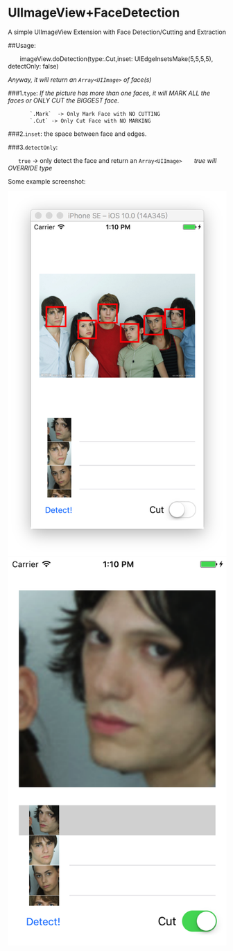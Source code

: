 # UIImageView+FaceDetection
A simple UIImageView Extension with Face Detection/Cutting and Extraction

##Usage:

        imageView.doDetection(type:.Cut,inset: UIEdgeInsetsMake(5,5,5,5), detectOnly: false)

_Anyway, it will return an `Array<UIImage>` of face(s)_

###1.`type`: 
_If the picture has more than one faces, it will MARK ALL the faces or ONLY CUT the BIGGEST face._

           `.Mark`  -> Only Mark Face with NO CUTTING
           `.Cut` -> Only Cut Face with NO MARKING

###2.`inset`: the space between face and edges.

###3.`detectOnly`: 

        `true` -> only detect the face and return an `Array<UIImage>`
        _true will OVERRIDE type_

Some example screenshot:

![image](example2.png)
![image](example1.png)
